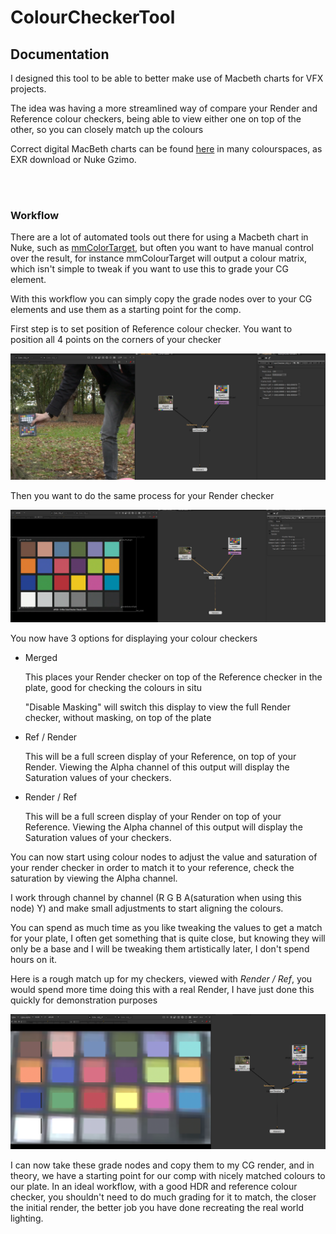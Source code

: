 # ColourCheckerTool
## Documentation

I designed this tool to be able to better make use of Macbeth charts for VFX projects.

The idea was having a more streamlined way of compare your Render and Reference colour checkers, being able to view either one on top of the other, so you can closely match up the colours

Correct digital MacBeth charts can be found [here](http://www.nukepedia.com/gizmos/draw/x-rite-colorchecker-classic-2005-gretagmacbeth) in many colourspaces, as EXR download or Nuke Gzimo.

<br></br>

### Workflow

There are a lot of automated tools out there for using a Macbeth chart in Nuke, such as [mmColorTarget](http://www.nukepedia.com/gizmos/colour/mmcolortarget), but often you want to have manual control over the result, for instance mmColourTarget will output a colour matrix, which isn't simple to tweak if you want to use this to grade your CG element. 

With this workflow you can simply copy the grade nodes over to your CG elements and use them as a starting point for the comp.

First step is to set position of Reference colour checker. You want to position all 4 points on the corners of your checker

![ColourCheckerTool%20663d958d40ee4b2fb4546f4235bcab0d/Untitled.png](ColourCheckerTool%20663d958d40ee4b2fb4546f4235bcab0d/Untitled.png)

Then you want to do the same process for your Render checker

![ColourCheckerTool%20663d958d40ee4b2fb4546f4235bcab0d/Untitled%201.png](ColourCheckerTool%20663d958d40ee4b2fb4546f4235bcab0d/Untitled%201.png)

You now have 3 options for displaying your colour checkers

- Merged

    This places your Render checker on top of the Reference checker in the plate, good for checking the colours in situ

    "Disable Masking" will switch this display to view the full Render checker, without masking, on top of the plate

- Ref / Render

    This will be a full screen display of your Reference, on top of your Render. Viewing the Alpha channel of this output will display the Saturation values of your checkers.

- Render / Ref

    This will be a full screen display of your Render on top of your Reference. Viewing the Alpha channel of this output will display the Saturation values of your checkers.

You can now start using colour nodes to adjust the value and saturation of your render checker in order to match it to your reference, check the saturation by viewing the Alpha channel.

I work through channel by channel (R G B A(saturation when using this node) Y) and make small adjustments to start aligning the colours.

You can spend as much time as you like tweaking the values to get a match for your plate, I often get something that is quite close, but knowing they will only be a base and I will be tweaking them artistically later, I don't spend hours on it.

Here is a rough match up for my checkers, viewed with *Render / Ref*, you would spend more time doing this with a real Render, I have just done this quickly for demonstration purposes

![ColourCheckerTool%20663d958d40ee4b2fb4546f4235bcab0d/Untitled%202.png](ColourCheckerTool%20663d958d40ee4b2fb4546f4235bcab0d/Untitled%202.png)

I can now take these grade nodes and copy them to my CG render, and in theory, we have a starting point for our comp with nicely matched colours to our plate. In an ideal workflow, with a good HDR and reference colour checker, you shouldn't need to do much grading for it to match, the closer the initial render, the better job you have done recreating the real world lighting.